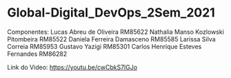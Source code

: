 # Global-Digital_DevOps_2Sem_2021

Componentes:
Lucas Abreu de Oliveira		    RM85622
Nathalia Manso Kozlowski Pitombeira RM85522
Daniela Ferreira Damasceno	    RM85585
Larissa Silva Correia		    RM85953
Gustavo Yazigi			    RM85301
Carlos Henrique Esteves Fernandes   RM86282

Link do Video:
https://youtu.be/cwCbkS7lGJo

